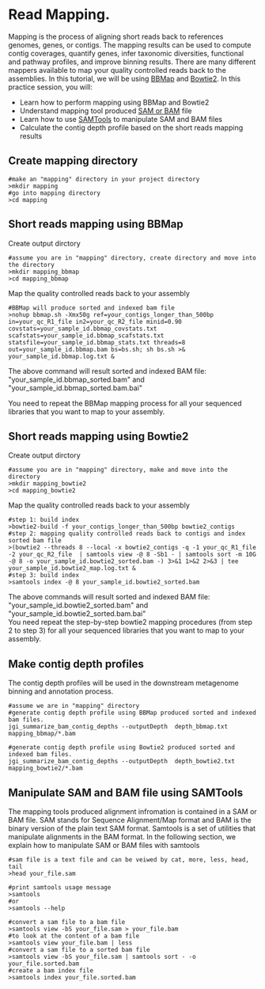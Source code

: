 # Read Mapping.
Mapping is the process of aligning short reads back to references genomes, genes, or contigs. The mapping results can be used to compute contig coverages, quantify genes, infer taxonomic diversities, functional and pathway profiles, and improve binning results. There are many different mappers available to map your quality controlled reads back to the assemblies. In this tutorial, we will be using [BBMap](https://jgi.doe.gov/data-and-tools/bbtools/) and [Bowtie2](http://bowtie-bio.sourceforge.net/bowtie2/index.shtml). In this practice session, you will:

* Learn how to perform mapping using BBMap and Bowtie2
* Understand mapping tool produced [SAM or BAM](https://genome.sph.umich.edu/wiki/SAM) file
* Learn how to use [SAMTools](http://www.htslib.org/) to manipulate SAM and BAM files
* Calculate the contig depth profile based on the short reads mapping results

## Create mapping directory
```
#make an "mapping" directory in your project directory
>mkdir mapping
#go into mapping directory
>cd mapping
```
## Short reads mapping using BBMap
Create output dirctory
```
#assume you are in "mapping" directory, create directory and move into the directory
>mkdir mapping_bbmap
>cd mapping_bbmap
```
Map the quality controlled reads back to your assembly
```
#BBMap will produce sorted and indexed bam file 
>nohup bbmap.sh -Xmx50g ref=your_contigs_longer_than_500bp in=your_qc_R1_file in2=your_qc_R2_file minid=0.90 covstats=your_sample_id.bbmap_covstats.txt scafstats=your_sample_id.bbmap_scafstats.txt statsfile=your_sample_id.bbmap_stats.txt threads=8 out=your_sample_id.bbmap.bam bs=bs.sh; sh bs.sh >& your_sample_id.bbmap.log.txt &
```
The above command will result sorted and indexed BAM file: "your_sample_id.bbmap_sorted.bam" and "your_sample_id.bbmap_sorted.bam.bai"  

You need to repeat the BBMap mapping process for all your sequenced libraries that you want to map to your assembly.
## Short reads mapping using Bowtie2
Create output dirctory
```
#assume you are in "mapping" directory, make and move into the directory
>mkdir mapping_bowtie2
>cd mapping_bowtie2
```
Map the quality controlled reads back to your assembly
```
#step 1: build index
>bowtie2-build -f your_contigs_longer_than_500bp bowtie2_contigs
#step 2: mapping quality controlled reads back to contigs and index sorted bam file
>(bowtie2 --threads 8 --local -x bowtie2_contigs -q -1 your_qc_R1_file -2 your_qc_R2_file  | samtools view -@ 8 -Sb1 - | samtools sort -m 10G -@ 8 -o your_sample_id.bowtie2_sorted.bam -) 3>&1 1>&2 2>&3 | tee your_sample_id.bowtie2_map.log.txt &
#step 3: build index
>samtools index -@ 8 your_sample_id.bowtie2_sorted.bam
```
The above commands will result sorted and indexed BAM file: "your_sample_id.bowtie2_sorted.bam" and "your_sample_id.bowtie2_sorted.bam.bai"  
You need repeat the step-by-step bowtie2 mapping procedures (from step 2 to step 3) for all your sequenced libraries that you want to map to your assembly.
## Make contig depth profiles
The contig depth profiles will be used in the downstream metagenome binning and annotation process.
```
#assume we are in "mapping" directory
#generate contig depth profile using BBMap produced sorted and indexed bam files.
jgi_summarize_bam_contig_depths --outputDepth  depth_bbmap.txt mapping_bbmap/*.bam

#generate contig depth profile using Bowtie2 produced sorted and indexed bam files.
jgi_summarize_bam_contig_depths --outputDepth  depth_bowtie2.txt mapping_bowtie2/*.bam
```
## Manipulate SAM and BAM file using SAMTools  
The mapping tools produced alignment infromation is contained in a SAM or BAM file. SAM stands for Sequence Alignment/Map format and BAM is the binary version of the plain text SAM format. Samtools is a set of utilities that manipulate alignments in the BAM format. In the following section, we explain how to manipulate SAM or BAM files with samtools 
```
#sam file is a text file and can be veiwed by cat, more, less, head, tail
>head your_file.sam

#print samtools usage message
>samtools
#or 
>samtools --help

#convert a sam file to a bam file
>samtools view -bS your_file.sam > your_file.bam
#to look at the content of a bam file
>samtools view your_file.bam | less
#convert a sam file to a sorted bam file
>samtools view -bS your_file.sam | samtools sort - -o your_file.sorted.bam
#create a bam index file
>samtools index your_file.sorted.bam
```
